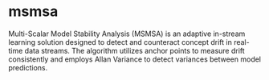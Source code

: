 # msmsa
Multi-Scalar Model Stability Analysis (MSMSA) is an adaptive in-stream learning solution designed to detect and counteract concept drift in real-time data streams. The algorithm utilizes anchor points to measure drift consistently and employs Allan Variance to detect variances between model predictions.
